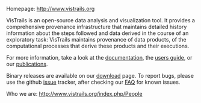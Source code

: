 Homepage: <http://www.vistrails.org>

VisTrails is an open-source data analysis and visualization tool. It provides a comprehensive provenance infrastructure that maintains detailed history information about the steps followed and data derived in the course of an exploratory task: VisTrails maintains provenance of data products, of the computational processes that derive these products and their executions.

For more information, take a look at the [documentation](http://www.vistrails.org/index.php/Documentation), the [users guide](http://www.vistrails.org/usersguide/v2.1/html/), or our [publications](http://www.vistrails.org/index.php/Publications,_Tutorials_and_Presentations).

Binary releases are available on our [download](http://www.vistrails.org/index.php/Downloads) page. To report bugs, please use the github [issue](https://github.com/VisTrails/VisTrails/issues) tracker, after checking our [FAQ](http://www.vistrails.org/index.php/FAQ)
 for known issues.

Who we are: <http://www.vistrails.org/index.php/People>
